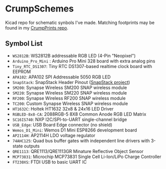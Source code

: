 CrumpSchemes
============
Kicad repo for schematic synbols I've made. Matching footprints may be found in my [CrumpPrints repo](https://github.com/tylercrumpton/CrumpPrints.pretty).

Symbol List
--------------
* `WS2812B`: WS2812B addressable RGB LED (4-Pin "Neopixel")
* `Arduino_Pro_Mini` :  Arduino Pro Mini 328 board with extra analog pins
* `Tiny_RTC_DS1307`: Tiny RTC DS1307-based realtime clock board with EEPROM
* `APA102`: APA102 SPI Addressable 5050 RGB LED
* `SnapStack`: SnapStack Header Pinout ([SnapStack project](https://github.com/tylercrumpton/SnapStack))
* `SM200`: Synapse Wireless SM200 SNAP wireless module
* `SM220`: Synapse Wireless SM220 SNAP wireless module
* `RF200`: Synapse Wireless RF200 SNAP wireless module
* `TC200`: Custom Synapse Wireless SNAP wireless module
* `HT1632C`: Holtek HT1632 32x8 & 24x16 LED Driver
* `RGBLED-8x8-CA`: 2088RGB-5 8X8 Common Anode RGB LED Matrix
* `SC16IS740`: NXP I2C/SPI-to-UART single-channel bridge
* `USB_Edge`: USB Board Edge connector (no shield)
* `Wemos_D1_Mini`: Wemos D1 Mini ESP8266 development board
* `AP2114H`: AP2114H LDO voltage regulator
* `74AHC125`: Quad bus buffer gates with independent line drivers with 3-state outputs
* `QRE1113`: QRE1113/QRE1113GR Minature Reflective Object Sensor
* `MCP73831`: Microchip MCP73831 Single Cell Li-Ion/LiPo Charge Controller
* `FT230XS`: FTDI USB to basic UART IC

